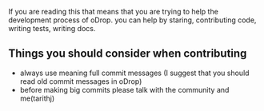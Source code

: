 If you are reading this that means that you are trying to help the development process of oDrop. you can help by staring, contributing code, writing tests, writing docs.

## Things you should consider when contributing
* always use meaning full commit messages (I suggest that you should read old commit messages in oDrop)
* before making big commits please talk with the community and me(tarithj)